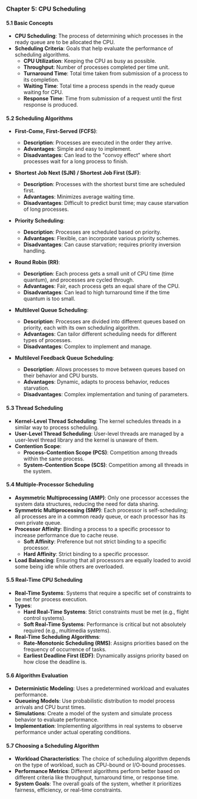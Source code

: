### Chapter 5: CPU Scheduling

#### 5.1 Basic Concepts
- **CPU Scheduling**: The process of determining which processes in the ready queue are to be allocated the CPU.
- **Scheduling Criteria**: Goals that help evaluate the performance of scheduling algorithms.
  - **CPU Utilization**: Keeping the CPU as busy as possible.
  - **Throughput**: Number of processes completed per time unit.
  - **Turnaround Time**: Total time taken from submission of a process to its completion.
  - **Waiting Time**: Total time a process spends in the ready queue waiting for CPU.
  - **Response Time**: Time from submission of a request until the first response is produced.

#### 5.2 Scheduling Algorithms
- **First-Come, First-Served (FCFS)**:
  - **Description**: Processes are executed in the order they arrive.
  - **Advantages**: Simple and easy to implement.
  - **Disadvantages**: Can lead to the "convoy effect" where short processes wait for a long process to finish.

- **Shortest Job Next (SJN) / Shortest Job First (SJF)**:
  - **Description**: Processes with the shortest burst time are scheduled first.
  - **Advantages**: Minimizes average waiting time.
  - **Disadvantages**: Difficult to predict burst time; may cause starvation of long processes.

- **Priority Scheduling**:
  - **Description**: Processes are scheduled based on priority.
  - **Advantages**: Flexible, can incorporate various priority schemes.
  - **Disadvantages**: Can cause starvation; requires priority inversion handling.

- **Round Robin (RR)**:
  - **Description**: Each process gets a small unit of CPU time (time quantum), and processes are cycled through.
  - **Advantages**: Fair, each process gets an equal share of the CPU.
  - **Disadvantages**: Can lead to high turnaround time if the time quantum is too small.

- **Multilevel Queue Scheduling**:
  - **Description**: Processes are divided into different queues based on priority, each with its own scheduling algorithm.
  - **Advantages**: Can tailor different scheduling needs for different types of processes.
  - **Disadvantages**: Complex to implement and manage.

- **Multilevel Feedback Queue Scheduling**:
  - **Description**: Allows processes to move between queues based on their behavior and CPU bursts.
  - **Advantages**: Dynamic, adapts to process behavior, reduces starvation.
  - **Disadvantages**: Complex implementation and tuning of parameters.

#### 5.3 Thread Scheduling
- **Kernel-Level Thread Scheduling**: The kernel schedules threads in a similar way to process scheduling.
- **User-Level Thread Scheduling**: User-level threads are managed by a user-level thread library and the kernel is unaware of them.
- **Contention Scope**:
  - **Process-Contention Scope (PCS)**: Competition among threads within the same process.
  - **System-Contention Scope (SCS)**: Competition among all threads in the system.

#### 5.4 Multiple-Processor Scheduling
- **Asymmetric Multiprocessing (AMP)**: Only one processor accesses the system data structures, reducing the need for data sharing.
- **Symmetric Multiprocessing (SMP)**: Each processor is self-scheduling; all processes are in a common ready queue, or each processor has its own private queue.
- **Processor Affinity**: Binding a process to a specific processor to increase performance due to cache reuse.
  - **Soft Affinity**: Preference but not strict binding to a specific processor.
  - **Hard Affinity**: Strict binding to a specific processor.
- **Load Balancing**: Ensuring that all processors are equally loaded to avoid some being idle while others are overloaded.

#### 5.5 Real-Time CPU Scheduling
- **Real-Time Systems**: Systems that require a specific set of constraints to be met for process execution.
- **Types**:
  - **Hard Real-Time Systems**: Strict constraints must be met (e.g., flight control systems).
  - **Soft Real-Time Systems**: Performance is critical but not absolutely required (e.g., multimedia systems).
- **Real-Time Scheduling Algorithms**:
  - **Rate-Monotonic Scheduling (RMS)**: Assigns priorities based on the frequency of occurrence of tasks.
  - **Earliest Deadline First (EDF)**: Dynamically assigns priority based on how close the deadline is.

#### 5.6 Algorithm Evaluation
- **Deterministic Modeling**: Uses a predetermined workload and evaluates performance.
- **Queueing Models**: Use probabilistic distribution to model process arrivals and CPU burst times.
- **Simulations**: Create a model of the system and simulate process behavior to evaluate performance.
- **Implementation**: Implementing algorithms in real systems to observe performance under actual operating conditions.

#### 5.7 Choosing a Scheduling Algorithm
- **Workload Characteristics**: The choice of scheduling algorithm depends on the type of workload, such as CPU-bound or I/O-bound processes.
- **Performance Metrics**: Different algorithms perform better based on different criteria like throughput, turnaround time, or response time.
- **System Goals**: The overall goals of the system, whether it prioritizes fairness, efficiency, or real-time constraints.
